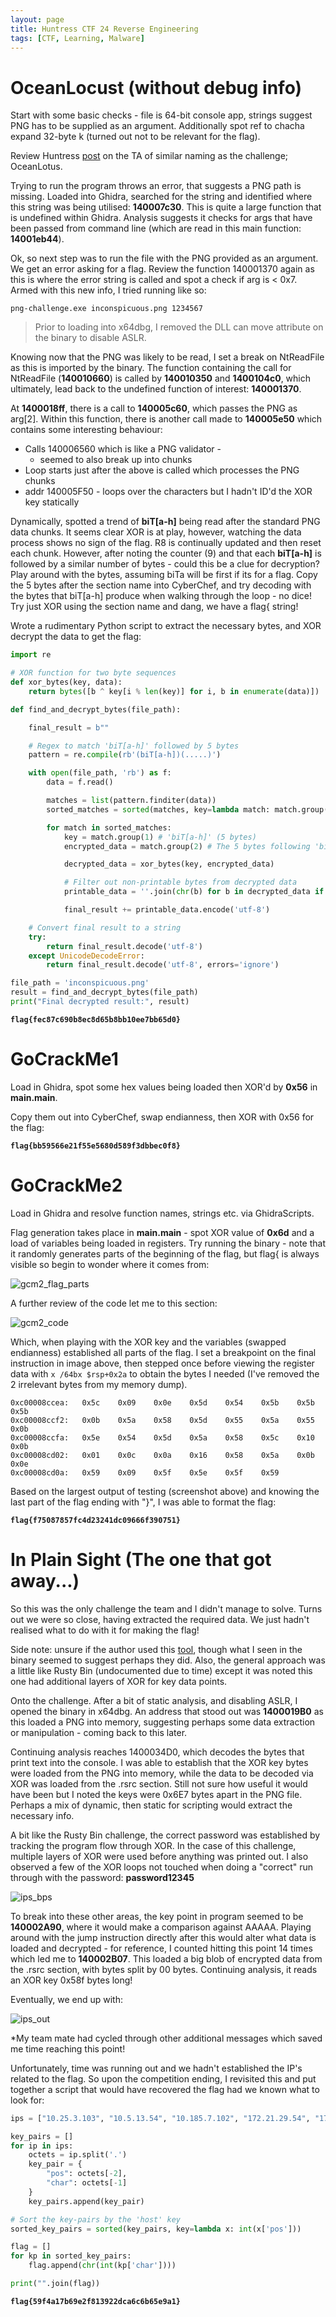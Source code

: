 ```yaml
---
layout: page
title: Huntress CTF 24 Reverse Engineering
tags: [CTF, Learning, Malware]
---
```


# OceanLocust (without debug info)

Start with some basic checks - file is 64-bit console app, strings suggest PNG has to be supplied as an argument. Additionally spot ref to chacha expand 32-byte k (turned out not to be relevant for the flag).

Review Huntress [post](https://www.huntress.com/blog/advanced-persistent-threat-targeting-vietnamese-human-rights-defenders) on the TA of similar naming as the challenge; OceanLotus.

Trying to run the program throws an error, that suggests a PNG path is missing. Loaded into Ghidra, searched for the string and identified where this string was being utilised: **140007c30**. This is quite a large function that is undefined within Ghidra. Analysis suggests it checks for args that have been passed from command line (which are read in this main function: **14001eb44**).

Ok, so next step was to run the file with the PNG provided as an argument. We get an error asking for a flag. Review the function 140001370 again as this is where the error string is called and spot a check if arg is < 0x7. Armed with this new info, I tried running like so:

`png-challenge.exe inconspicuous.png 1234567`

> Prior to loading into x64dbg, I removed the DLL can move attribute on the binary to disable ASLR.

Knowing now that the PNG was likely to be read, I set a break on NtReadFile as this is imported by the binary. The function containing the call for NtReadFile (**140010660**) is called by **140010350** and **1400104c0**, which ultimately, lead back to the undefined function of interest: **140001370**.

At **1400018ff**, there is a call to **140005c60**, which passes the PNG as arg[2]. Within this function, there is another call made to **140005e50** which contains some interesting behaviour:

- Calls 140006560 which is like a PNG validator - 
  - seemed to also break up into chunks
- Loop starts just after the above is called which processes the PNG chunks
- addr 140005F50 - loops over the characters but I hadn't ID'd the XOR key statically

Dynamically, spotted a trend of **biT[a-h]** being read after the standard PNG data chunks. It seems clear XOR is at play, however, watching the data process shows no sign of the flag. R8 is continually updated and then reset each chunk. However, after noting the counter (9) and that each **biT[a-h]** is followed by a similar number of bytes - could this be a clue for decryption? Play around with the bytes, assuming biTa will be first if its for a flag. Copy the 5 bytes after the section name into CyberChef, and try decoding with the bytes that biT[a-h] produce when walking through the loop - no dice! Try just XOR using the section name and dang, we have a flag{ string!

Wrote a rudimentary Python script to extract the necessary bytes, and XOR decrypt the data to get the flag:

```python
import re

# XOR function for two byte sequences
def xor_bytes(key, data):
	return bytes([b ^ key[i % len(key)] for i, b in enumerate(data)])

def find_and_decrypt_bytes(file_path):

	final_result = b""

	# Regex to match 'biT[a-h]' followed by 5 bytes
	pattern = re.compile(rb'(biT[a-h])(.....)')

	with open(file_path, 'rb') as f:
		data = f.read()

		matches = list(pattern.finditer(data))
		sorted_matches = sorted(matches, key=lambda match: match.group(1))

		for match in sorted_matches:
			key = match.group(1) # 'biT[a-h]' (5 bytes)
			encrypted_data = match.group(2) # The 5 bytes following 'biT[a-h]'

			decrypted_data = xor_bytes(key, encrypted_data)

			# Filter out non-printable bytes from decrypted data
			printable_data = ''.join(chr(b) for b in decrypted_data if 32 <= b <= 126)

			final_result += printable_data.encode('utf-8')

	# Convert final result to a string
	try:
		return final_result.decode('utf-8')
	except UnicodeDecodeError:
		return final_result.decode('utf-8', errors='ignore')

file_path = 'inconspicuous.png'
result = find_and_decrypt_bytes(file_path)
print("Final decrypted result:", result)
```

**`flag{fec87c690b8ec8d65b8bb10ee7bb65d0}`**

# GoCrackMe1

Load in Ghidra, spot some hex values being loaded then XOR'd by **0x56** in **main.main**.

Copy them out into CyberChef, swap endianness, then XOR with 0x56 for the flag:

**`flag{bb59566e21f55e5680d589f3dbbec0f8}`**

# GoCrackMe2

Load in Ghidra and resolve function names, strings etc. via GhidraScripts.

Flag generation takes place in **main.main** - spot XOR value of **0x6d** and a load of variables being loaded in registers. Try running the binary - note that it randomly generates parts of the beginning of the flag, but flag{ is always visible so begin to wonder where it comes from:

![gcm2_flag_parts](/assets/img/huntress_ctf24/gcm2.png)

A further review of the code let me to this section:

![gcm2_code](/assets/img/huntress_ctf24/gcm2code.png)

Which, when playing with the XOR key and the variables (swapped endianness) established all parts of the flag. I set a breakpoint on the final instruction in image above, then stepped once before viewing the register data with `x /64bx $rsp+0x2a` to obtain the bytes I needed (I've removed the 2 irrelevant bytes from my memory dump).

```
0xc00008ccea:	0x5c	0x09	0x0e	0x5d	0x54	0x5b	0x5b	0x5b
0xc00008ccf2:	0x0b	0x5a	0x58	0x5d	0x55	0x5a	0x55	0x0b
0xc00008ccfa:	0x5e	0x54	0x5d	0x5a	0x58	0x5c	0x10	0x0b
0xc00008cd02:	0x01	0x0c	0x0a	0x16	0x58	0x5a	0x0b	0x0e
0xc00008cd0a:	0x59	0x09	0x5f	0x5e	0x5f	0x59		
```

Based on the largest output of testing (screenshot above) and knowing the last part of the flag ending with "}", I was able to format the flag:

**`flag{f75087857fc4d23241dc09666f390751}`**

# In Plain Sight (The one that got away...)

So this was the only challenge the team and I didn't manage to solve. Turns out we were so close, having extracted the required data. We just hadn't realised what to do with it for making the flag!

Side note: unsure if the author used this [tool](https://github.com/Nordgaren/stealth-win), though what I seen in the binary seemed to suggest perhaps they did. Also, the general approach was a little like Rusty Bin (undocumented due to time) except it was noted this one had additional layers of XOR for key data points.

Onto the challenge. After a bit of static analysis, and disabling ASLR, I opened the binary in x64dbg. An address that stood out was **1400019B0** as this loaded a PNG into memory, suggesting perhaps some data extraction or manipulation - coming back to this later.

Continuing analysis reaches 1400034D0, which decodes the bytes that print text into the console. I was able to establish that the XOR key bytes were loaded from the PNG into memory, while the data to be decoded via XOR was loaded from the .rsrc section. Still not sure how useful it would have been but I noted the keys were 0x6E7 bytes apart in the PNG file. Perhaps a mix of dynamic, then static for scripting would extract the necessary info.

A bit like the Rusty Bin challenge, the correct password was established by tracking the program flow through XOR. In the case of this challenge, multiple layers of XOR were used before anything was printed out. I also observed a few of the XOR loops not touched when doing a "correct" run through with the password: **password12345**

![ips_bps](/assets/img/huntress_ctf24/ips_bps.png)

To break into these other areas, the key point in program seemed to be **140002A90**, where it would make a comparison against AAAAA. Playing around with the jump instruction directly after this would alter what data is loaded and decrypted - for reference, I counted hitting this point 14 times which led me to **140002B07**. This loaded a big blob of encrypted data from the .rsrc section, with bytes split by 00 bytes. Continuing analysis, it reads an XOR key 0x58f bytes long!

Eventually, we end up with:

![ips_out](/assets/img/huntress_ctf24/ips_out.png)

*My team mate had cycled through other additional messages which saved me time reaching this point!

Unfortunately, time was running out and we hadn't established the IP's related to the flag. So upon the competition ending, I revisited this and put together a script that would have recovered the flag had we known what to look for:

```python
ips = ["10.25.3.103", "10.5.13.54", "10.185.7.102", "172.21.29.54", "172.20.20.51", "172.30.27.54", "192.168.34.57", "192.168.71.6", "10.76.2.97", "10.199.9.97", "192.168.245.16", "172.25.31.54", "192.168.226.0", "10.215.6.57", "192.168.41.1", "10.212.10.49", "10.119.16.50", "10.0.0.102", "172.30.21.57", "192.168.43.2", "192.168.113.16", "172.26.24.100", "192.168.89.12", "172.21.33.101", "192.168.37.125", "172.17.19.49", "10.169.8.52", "10.179.4.123", "172.29.22.50", "192.168.180.8", "172.28.26.97", "172.24.23.50", "192.168.40.18", "172.16.30.98", "10.13.1.108", "192.168.42.0", "172.16.17.102", "10.105.11.55", "192.168.36.49", "172.30.18.56", "172.24.25.99", "192.168.100.12", "192.168.35.97", "172.30.28.99", "172.27.32.53", "192.168.58.18", "10.184.15.101", "192.168.50.15", "10.129.5.53", "10.126.12.98", "10.32.14.57"]

key_pairs = []
for ip in ips:
    octets = ip.split('.')
    key_pair = {
        "pos": octets[-2],
        "char": octets[-1]
    }
    key_pairs.append(key_pair)

# Sort the key-pairs by the 'host' key
sorted_key_pairs = sorted(key_pairs, key=lambda x: int(x['pos']))

flag = []
for kp in sorted_key_pairs:
    flag.append(chr(int(kp['char'])))

print("".join(flag))
```

**`flag{59f4a17b69e2f813922dca6c6b65e9a1}`**